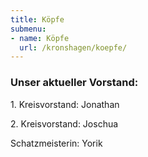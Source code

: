 ```yaml
---
title: Köpfe
submenu:
- name: Köpfe
  url: /kronshagen/koepfe/
---
```


### Unser aktueller Vorstand:

1\. Kreisvorstand: Jonathan

2\. Kreisvorstand: Joschua

Schatzmeisterin: Yorik
